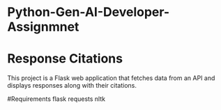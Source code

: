 # Python-Gen-AI-Developer-Assignmnet
# Response Citations

This project is a Flask web application that fetches data from an API and displays responses along with their citations.

#Requirements
flask
requests
nltk
